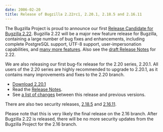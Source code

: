 ```yaml
---
date: 2006-02-20
title: Release of Bugzilla 2.22rc1, 2.20.1, 2.18.5 and 2.16.11
---
```


The Bugzilla Project is proud to announce our first [Release Candidate for Bugzilla 2.22](../releases/2.22/). Bugzilla 2.22 will be a major new feature release for Bugzilla, containing a large number of bug fixes and enhancements, including complete PostgreSQL support, UTF-8 support, user-impersonation capabilities, and [many more features](../releases/2.22/new-features.html). Also see the [draft Release Notes](../releases/2.22/release-notes.html) for 2.22.

We are also releasing our first bug-fix release for the 2.20 series, 2.20.1\. All users of the 2.20 series are highly recommended to upgrade to 2.20.1, as it contains many improvements and fixes to the 2.20 branch.

*   [Download 2.20.1](../download/#v220)
*   Read the [Release Notes](../releases/2.20.1/release-notes.html).
*   See [a list of changes](../status/changes.html) between this release and previous versions.

There are also two security releases, [2.18.5](../releases/2.18.5/) and [2.16.11](../releases/2.16.11/).

Please note that this is very likely the final release on the 2.16 branch. After Bugzilla 2.22 is released, there will be no more security updates from the Bugzilla Project for the 2.16 branch.

